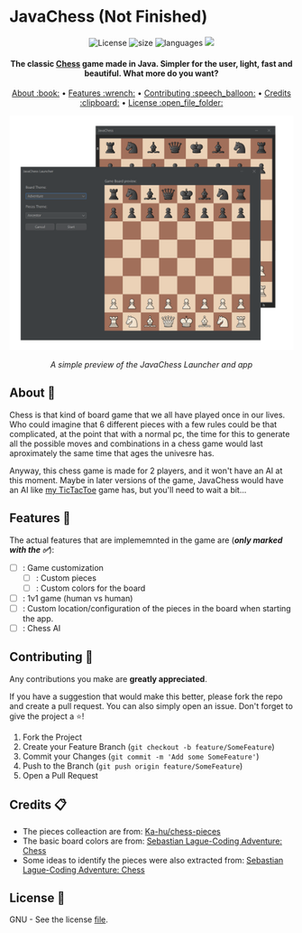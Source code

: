 # JavaChess (Not Finished)

<!-- Repo Badges -->
<div id="badges" align="center">
  <a> <img src="https://img.shields.io/github/license/filipondios/tictactoe" alt="License"/> </a>
  <a> <img src="https://img.shields.io/github/repo-size/filipondios/tictactoe" alt="size"> </a>
  <a> <img src="https://img.shields.io/github/languages/top/filipondios/tictactoe" alt="languages"> </a>
  <a> <img src="https://img.shields.io/github/last-commit/filipondios/tictactoe"> </a>
</div>

<!-- Project/App resume -->
<h4 align="center">
The classic <b><a href="https://en.wikipedia.org/wiki/Chess">Chess</a></b> game made in Java. Simpler for the user, light, fast
and beautiful. What more do you want?
</h4>

<!-- Quick Link -->
<p align="center">
  <a href="#about">About :book:</a> •
  <a href="#license">Features :wrench:</a> •
  <a href="#contrib">Contributing :speech_balloon:</a> •
  <a href="#credits">Credits :clipboard:</a> •
  <a href="#license">License :open_file_folder:</a>
</p>

<!-- App preview -->
<div align="center">
  <img src =".readmefiles/preview.png" width="600">
    <p><i>A simple preview of the JavaChess Launcher and app</i></p>
</div>

<!-- About the app -->
<a name="about"></a>
## About :book:
<p>Chess is that kind of board game that we all have played once in our lives. Who could imagine that 6 different pieces with a few rules could be
that complicated, at the point that with a normal pc, the time for this to generate all the possible moves and combinations in a chess game would
last aproximately the same time that ages the univesre has.<p>

<p>Anyway, this chess game is made for 2 players, and it won't have an AI at this moment. Maybe in later versions of the game, JavaChess would have an AI like <a href="https://github.com/Filipondios/TicTacToe">my TicTacToe</a> game has, but you'll need to wait a bit...<p>

<!-- Implemented and not implemented features -->
<a name="features"></a>
## Features :wrench:
The actual features that are implememnted in the game are (***only marked with the :white_check_mark:***):

- [ ] : Game customization
  - [ ] : Custom pieces
  - [ ] : Custom colors for the board
- [ ] : 1v1 game (human vs human)
- [ ] : Custom location/configuration of the pieces in the board when starting the app.
- [ ] : Chess AI

<a name="contrib"></a>
## Contributing :speech_balloon:

Any contributions you make are **greatly appreciated**.

If you have a suggestion that would make this better, please fork the repo and create a pull request. You can also simply open an issue. Don't forget to give the project a :star:!

1. Fork the Project
2. Create your Feature Branch (`git checkout -b feature/SomeFeature`)
3. Commit your Changes (`git commit -m 'Add some SomeFeature'`)
4. Push to the Branch (`git push origin feature/SomeFeature`)
5. Open a Pull Request
  
<!-- Credits -->
<a name="credits"></a>
## Credits :clipboard:
- The pieces colleaction are from: <a href="https://github.com/Ka-hu/chess-pieces">Ka-hu/chess-pieces</a>
- The basic board colors are from: <a href="https://www.youtube.com/watch?v=U4ogK0MIzqk&t=285s">Sebastian Lague-Coding Adventure: Chess</a>
- Some ideas to identify the pieces were also extracted from: <a href="https://www.youtube.com/watch?v=U4ogK0MIzqk&t=285s">Sebastian Lague-Coding Adventure: Chess</a>

<!-- License -->
<a name="license"></a>
## License :open_file_folder:
GNU - See the license <a href="LICENSE">file</a>.
